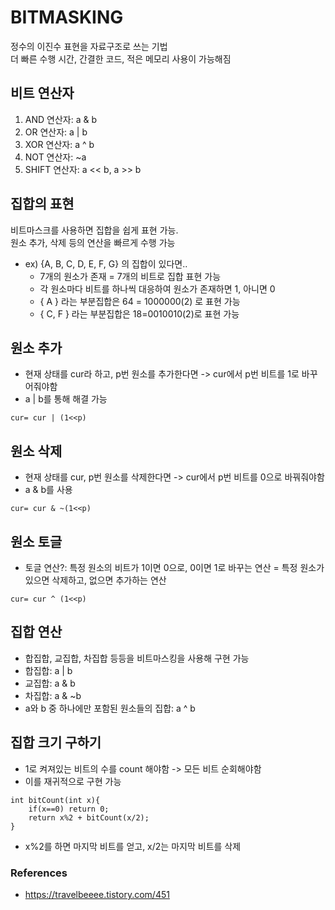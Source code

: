 # BITMASKING
정수의 이진수 표현을 자료구조로 쓰는 기법    
더 빠른 수행 시간, 간결한 코드, 적은 메모리 사용이 가능해짐 

## 비트 연산자 
1. AND 연산자: a & b
2. OR 연산자: a | b
3. XOR 연산자: a ^ b
4. NOT 연산자: ~a
5. SHIFT 연산자: a << b, a >> b

## 집합의 표현 
비트마스크를 사용하면 집합을 쉽게 표현 가능.     
원소 추가, 삭제 등의 연산을 빠르게 수행 가능 
* ex) {A, B, C, D, E, F, G} 의 집합이 있다면..
  * 7개의 원소가 존재 = 7개의 비트로 집합 표현 가능
  * 각 원소마다 비트를 하나씩 대응하여 원소가 존재하면 1, 아니면 0
  * { A } 라는 부분집합은 64 = 1000000(2) 로 표현 가능
  * { C, F } 라는 부분집합은 18=0010010(2)로 표현 가능 

## 원소 추가 
* 현재 상태를 cur라 하고, p번 원소를 추가한다면 -> cur에서 p번 비트를 1로 바꾸어줘야함
* a | b를 통해 해결 가능
```
cur= cur | (1<<p)
```

## 원소 삭제 
* 현재 상태를 cur, p번 원소를 삭제한다면 -> cur에서 p번 비트를 0으로 바꿔줘야함 
* a & b를 사용
```
cur= cur & ~(1<<p)
```

## 원소 토글 
* 토글 연산?: 특정 원소의 비트가 1이면 0으로, 0이면 1로 바꾸는 연산 = 특정 원소가 있으면 삭제하고, 없으면 추가하는 연산
```
cur= cur ^ (1<<p)
```

## 집합 연산 
* 합집합, 교집합, 차집합 등등을 비트마스킹을 사용해 구현 가능
* 합집합: a | b
* 교집합: a & b
* 차집합: a & ~b
* a와 b 중 하나에만 포함된 원소들의 집합: a ^ b


## 집합 크기 구하기 
* 1로 켜져있는 비트의 수를 count 해야함 -> 모든 비트 순회해야함
* 이를 재귀적으로 구현 가능
```
int bitCount(int x){
    if(x==0) return 0;
    return x%2 + bitCount(x/2);
}
``` 
* x%2를 하면 마지막 비트를 얻고, x/2는 마지막 비트를 삭제



### References
* https://travelbeeee.tistory.com/451
